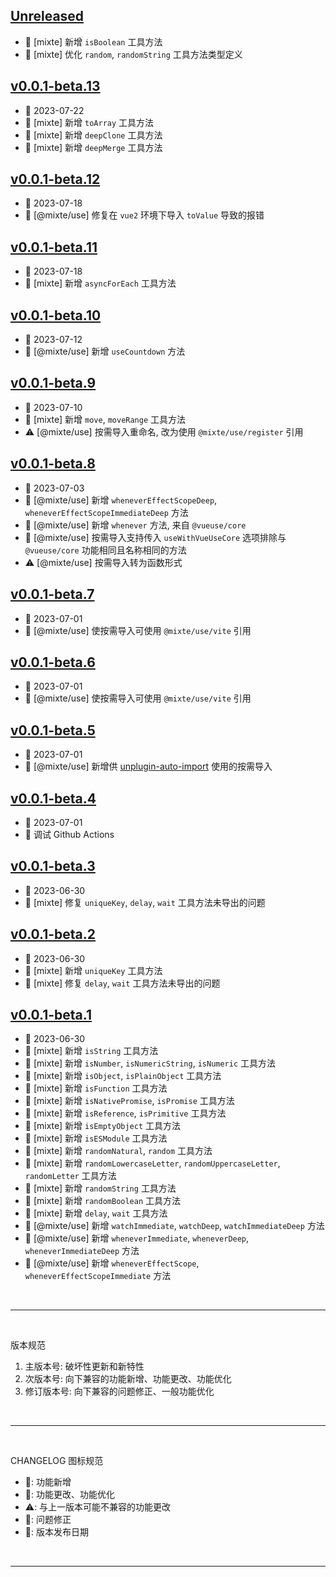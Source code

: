 ## [Unreleased]
  - 🌟 [mixte] 新增 `isBoolean` 工具方法
  - 💄 [mixte] 优化 `random`, `randomString` 工具方法类型定义

## [v0.0.1-beta.13]
  - 📅 2023-07-22
  - 🌟 [mixte] 新增 `toArray` 工具方法
  - 🌟 [mixte] 新增 `deepClone` 工具方法
  - 🌟 [mixte] 新增 `deepMerge` 工具方法

## [v0.0.1-beta.12]
  - 📅 2023-07-18
  - 🐞 [@mixte/use] 修复在 `vue2` 环境下导入 `toValue` 导致的报错

## [v0.0.1-beta.11]
  - 📅 2023-07-18
  - 🌟 [mixte] 新增 `asyncForEach` 工具方法

## [v0.0.1-beta.10]
  - 📅 2023-07-12
  - 🌟 [@mixte/use] 新增 `useCountdown` 方法

## [v0.0.1-beta.9]
  - 📅 2023-07-10
  - 🌟 [mixte] 新增 `move`, `moveRange` 工具方法
  - ⚠️ [@mixte/use] 按需导入重命名, 改为使用 `@mixte/use/register` 引用

## [v0.0.1-beta.8]
  - 📅 2023-07-03
  - 🌟 [@mixte/use] 新增 `wheneverEffectScopeDeep`, `wheneverEffectScopeImmediateDeep` 方法
  - 🌟 [@mixte/use] 新增 `whenever` 方法, 来自 `@vueuse/core`
  - 🌟 [@mixte/use] 按需导入支持传入 `useWithVueUseCore` 选项排除与 `@vueuse/core` 功能相同且名称相同的方法
  - ⚠️ [@mixte/use] 按需导入转为函数形式

## [v0.0.1-beta.7]
  - 📅 2023-07-01
  - 💄 [@mixte/use] 使按需导入可使用 `@mixte/use/vite` 引用

## [v0.0.1-beta.6]
  - 📅 2023-07-01
  - 💄 [@mixte/use] 使按需导入可使用 `@mixte/use/vite` 引用

## [v0.0.1-beta.5]
  - 📅 2023-07-01
  - 🌟 [@mixte/use] 新增供 [unplugin-auto-import](https://github.com/antfu/unplugin-auto-import) 使用的按需导入

## [v0.0.1-beta.4]
  - 📅 2023-07-01
  - 💄 调试 Github Actions

## [v0.0.1-beta.3]
  - 📅 2023-06-30
  - 🐞 [mixte] 修复 `uniqueKey`, `delay`, `wait` 工具方法未导出的问题

## [v0.0.1-beta.2]
  - 📅 2023-06-30
  - 🌟 [mixte] 新增 `uniqueKey` 工具方法
  - 🐞 [mixte] 修复 `delay`, `wait` 工具方法未导出的问题

## [v0.0.1-beta.1]
  - 📅 2023-06-30
  - 🌟 [mixte] 新增 `isString` 工具方法
  - 🌟 [mixte] 新增 `isNumber`, `isNumericString`, `isNumeric` 工具方法
  - 🌟 [mixte] 新增 `isObject`, `isPlainObject` 工具方法
  - 🌟 [mixte] 新增 `isFunction` 工具方法
  - 🌟 [mixte] 新增 `isNativePromise`, `isPromise` 工具方法
  - 🌟 [mixte] 新增 `isReference`, `isPrimitive` 工具方法
  - 🌟 [mixte] 新增 `isEmptyObject` 工具方法
  - 🌟 [mixte] 新增 `isESModule` 工具方法
  - 🌟 [mixte] 新增 `randomNatural`, `random` 工具方法
  - 🌟 [mixte] 新增 `randomLowercaseLetter`, `randomUppercaseLetter`, `randomLetter` 工具方法
  - 🌟 [mixte] 新增 `randomString` 工具方法
  - 🌟 [mixte] 新增 `randomBoolean` 工具方法
  - 🌟 [mixte] 新增 `delay`, `wait` 工具方法
  - 🌟 [@mixte/use] 新增 `watchImmediate`, `watchDeep`, `watchImmediateDeep` 方法
  - 🌟 [@mixte/use] 新增 `wheneverImmediate`, `wheneverDeep`, `wheneverImmediateDeep` 方法
  - 🌟 [@mixte/use] 新增 `wheneverEffectScope`, `wheneverEffectScopeImmediate` 方法

<br>
<hr>
<br>

版本规范

1. 主版本号: 破坏性更新和新特性
2. 次版本号: 向下兼容的功能新增、功能更改、功能优化
3. 修订版本号: 向下兼容的问题修正、一般功能优化

<br>
<hr>
<br>

CHANGELOG 图标规范

- 🌟: 功能新增<br>
- 💄: 功能更改、功能优化<br>
- ⚠️: 与上一版本可能不兼容的功能更改<br>
- 🐞: 问题修正<br>
- 📅: 版本发布日期

<br>
<hr>
<br>

[Unreleased]: https://github.com/MoomFE/mixte/compare/v0.0.1-beta.13...HEAD
[v0.0.1-beta.13]: https://github.com/MoomFE/Small-Utils/releases/tag/v0.0.1-beta.13
[v0.0.1-beta.12]: https://github.com/MoomFE/Small-Utils/releases/tag/v0.0.1-beta.12
[v0.0.1-beta.11]: https://github.com/MoomFE/Small-Utils/releases/tag/v0.0.1-beta.11
[v0.0.1-beta.10]: https://github.com/MoomFE/Small-Utils/releases/tag/v0.0.1-beta.10
[v0.0.1-beta.9]: https://github.com/MoomFE/Small-Utils/releases/tag/v0.0.1-beta.9
[v0.0.1-beta.8]: https://github.com/MoomFE/Small-Utils/releases/tag/v0.0.1-beta.8
[v0.0.1-beta.7]: https://github.com/MoomFE/Small-Utils/releases/tag/v0.0.1-beta.7
[v0.0.1-beta.6]: https://github.com/MoomFE/Small-Utils/releases/tag/v0.0.1-beta.6
[v0.0.1-beta.5]: https://github.com/MoomFE/Small-Utils/releases/tag/v0.0.1-beta.5
[v0.0.1-beta.4]: https://github.com/MoomFE/Small-Utils/releases/tag/v0.0.1-beta.4
[v0.0.1-beta.3]: https://github.com/MoomFE/Small-Utils/releases/tag/v0.0.1-beta.3
[v0.0.1-beta.2]: https://github.com/MoomFE/Small-Utils/releases/tag/v0.0.1-beta.2
[v0.0.1-beta.1]: https://github.com/MoomFE/Small-Utils/releases/tag/v0.0.1-beta.1
